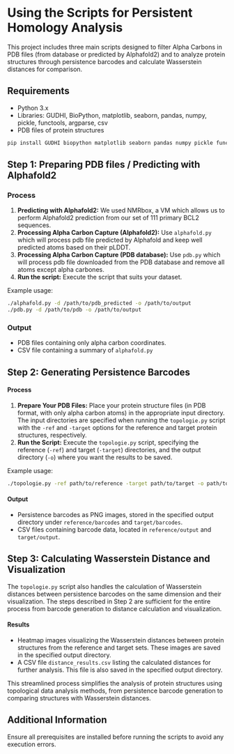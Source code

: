 # Using the Scripts for Persistent Homology Analysis

This project includes three main scripts designed to filter Alpha Carbons in PDB files (from database or predicted by Alphafold2) and to analyze protein structures through persistence barcodes and calculate Wasserstein distances for comparison.

## Requirements

- Python 3.x
- Libraries: GUDHI, BioPython, matplotlib, seaborn, pandas, numpy, pickle, functools, argparse, csv
- PDB files of protein structures

```bash
pip install GUDHI biopython matplotlib seaborn pandas numpy pickle functools argparse csv
```

## Step 1: Preparing PDB files / Predicting with Alphafold2

### Process

1. **Predicting with Alphafold2:** We used NMRbox, a VM which allows us to perform Alphafold2 prediction from our set of 111 primary BCL2 sequences.
2. **Processing Alpha Carbon Capture (Alphafold2):** Use `alphafold.py` which will process pdb file predicted by Alphafold and keep well predicted atoms based on their pLDDT.
3. **Processing Alpha Carbon Capture (PDB database):** Use `pdb.py` which will process pdb file downloaded from the PDB database and remove all atoms except alpha carbones.
4. **Run the script:** Execute the script that suits your dataset.

Example usage:

```bash
./alphafold.py -d /path/to/pdb_predicted -o /path/to/output
./pdb.py -d /path/to/pdb -o /path/to/output
```

### Output

- PDB files containing only alpha carbon coordinates.
- CSV file containing a summary of `alphafold.py`

## Step 2: Generating Persistence Barcodes

#### Process

1. **Prepare Your PDB Files:** Place your protein structure files (in PDB format, with only alpha carbon atoms) in the appropriate input directory. The input directories are specified when running the `topologie.py` script with the `-ref` and `-target` options for the reference and target protein structures, respectively.
2. **Run the Script:** Execute the `topologie.py` script, specifying the reference (`-ref`) and target (`-target`) directories, and the output directory (`-o`) where you want the results to be saved.

Example usage:

```bash
./topologie.py -ref path/to/reference -target path/to/target -o path/to/output
```

#### Output

- Persistence barcodes as PNG images, stored in the specified output directory under `reference/barcodes` and `target/barcodes`.
- CSV files containing barcode data, located in `reference/output` and `target/output`.

## Step 3: Calculating Wasserstein Distance and Visualization

The `topologie.py` script also handles the calculation of Wasserstein distances between persistence barcodes on the same dimension and their visualization. The steps described in Step 2 are sufficient for the entire process from barcode generation to distance calculation and visualization.

#### Results

- Heatmap images visualizing the Wasserstein distances between protein structures from the reference and target sets. These images are saved in the specified output directory.
- A CSV file `distance_results.csv` listing the calculated distances for further analysis. This file is also saved in the specified output directory.

This streamlined process simplifies the analysis of protein structures using topological data analysis methods, from persistence barcode generation to comparing structures with Wasserstein distances.

## Additional Information

Ensure all prerequisites are installed before running the scripts to avoid any execution errors.
